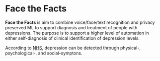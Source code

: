 # Face the Facts

**Face the Facts** is aim to combine voice/face/text recognition and privacy preserved ML to support diagnosis and treatment of people with depressions. The purpose is to support a higher level of automation in either self-diagnosis of clinical identification of depression levels. 

According to [NHS](https://www.nhs.uk/mental-health/conditions/clinical-depression/symptoms/), depression can be detected through physical-, psychological-, and social-symptons. 
